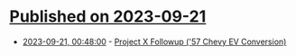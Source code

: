 # [Published on 2023-09-21](index.md)

* [2023-09-21, 00:48:00](https://soylentnews.org/article.pl?sid=23/09/19/0629250&from=rss) - [Project X Followup ('57 Chevy EV Conversion)](https://soylentnews.org/article.pl?sid=23/09/19/0629250&from=rss)
